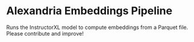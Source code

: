 # Alexandria Embeddings Pipeline

Runs the InstructorXL model to compute embeddings from a Parquet file. Please contribute and improve!
